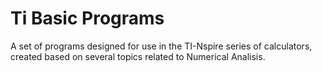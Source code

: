 # Ti Basic Programs
A set of programs designed for use in the TI-Nspire series of calculators, created based on several topics related to Numerical Analisis.
